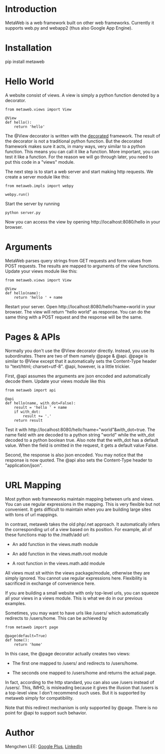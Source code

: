 Introduction
============

MetaWeb is a web framework built on other web frameworks.
Currently it supports web.py and webapp2 (thus also Google App Engine).

Installation
============

pip install metaweb

Hello World
===========

A website consist of views. A view is simply a python function denoted by a decorator.

	from metaweb.views import View
	
	@View
	def hello():
	    return 'hello'

The @View decorator is written with the <a href="https://github.com/CooledCoffee/decorated" target="_blank">decorated</a> framework.
The result of the decorator is not a traditional python function.
But the decorated framework makes sure it acts, in many ways, very similar to a python function.
This means you can call it like a function.
More important, you can test it like a function.
For the reason we will go through later, you need to put this code in a "views" module.

The next step is to start a web server and start making http requests.
We create a server module like this:

	from metaweb.impls import webpy
	
	webpy.run()

Start the server by running

	python server.py
	
Now you can access the view by opening http://localhost:8080/hello in your browser.

Arguments
=========

MetaWeb parses query strings from GET requests and form values from POST requests.
The results are mapped to arguments of the view functions.
Update your views module like this:

	from metaweb.views import View
	
	@View
	def hello(name):
	    return 'hello ' + name

Restart your server. Open http://localhost:8080/hello?name=world in your browser.
The view will return "hello world" as response.
You can do the same thing with a POST request and the response will be the same.

Pages & APIs
============

Normally you don't use the @View decorator directly.
Instead, you use its subordinates. There are two of them namely @page & @api.
@page is similar to @View except that it automatically sets the Content-Type header to "text/html; charset=utf-8".
@api, however, is a little trickier.

First, @api assumes the arguments are json encoded and automatically decode them.
Update your views module like this

	from metaweb import api
	
	@api
	def hello(name, with_dot=False):
	    result = 'hello ' + name
	    if with_dot:
	        result += '.'
	    return result

Test it with http://localhost:8080/hello?name="world"&with\_dot=true.
The name field with are decoded to a python string "world" while the with\_dot decoded to a python boolean true.
Also note that the with_dot has a default value.
When the field is omitted in the request, it gets a default value False.

Second, the response is also json encoded.
You may notice that the response is now quoted.
The @api also sets the Content-Type header to "application/json".

URL Mapping
===========

Most python web frameworks maintain mapping between urls and views.
You can use regular expressions in the mapping.
This is very flexible but not convenient.
It gets difficult to maintain when you are building large sites with tons of url mappings.

In contrast, metaweb takes the old php/.net approach.
It automatically infers the corresponding url of a view based on its position.
For example, all of these functions map to the /math/add url:

* An add function in the views.math module

* An add function in the views.math.root module

* A root function in the views.math.add module

All views must sit within the views package/module, otherwise they are simply ignored.
You cannot use regular expressions here. Flexibility is sacrificed in exchange of convenience here.

If you are building a small website with only top-level urls,
you can squeeze all your views in a views module.
This is what we do in our previous examples.

Sometimes, you may want to have urls like /users/ which automatically redirects to /users/home.
This can be achieved by

	from metaweb import page
	
	@page(default=True)
	def home():
	    return 'home'

In this case, the @page decorator actually creates two views:

* The first one mapped to /users/ and redirects to /users/home.

* The seconds one mapped to /users/home and returns the actual page.

In fact, according to the http standard, you can also use /users instead of /users/.
This, IMHO, is misleading because it gives the illusion that /users is a top-level view.
I don't recommend such uses. But it is supported by metaweb simply for compatibility.

Note that this redirect mechanism is only supported by @page.
There is no point for @api to support such behavior.

Author
======

Mengchen LEE: <a href="https://plus.google.com/117704742936410336204" target="_blank">Google Plus</a>, <a href="https://cn.linkedin.com/pub/mengchen-lee/30/8/23a" target="_blank">LinkedIn</a>
